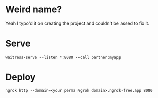 # Weird name?

Yeah I typo'd it on creating the project and couldn't be assed to fix it.

# Serve

`waitress-serve --listen *:8080 --call partner:myapp`


# Deploy

`ngrok http --domain=<your perma Ngrok domain>.ngrok-free.app 8080`
